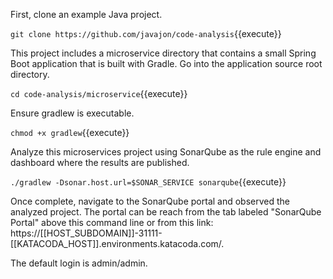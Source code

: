 First, clone an example Java project.

`git clone https://github.com/javajon/code-analysis`{{execute}}

This project includes a microservice directory that contains a small Spring Boot application that is built with Gradle. Go into the application source root directory.

`cd code-analysis/microservice`{{execute}}

Ensure gradlew is executable.

`chmod +x gradlew`{{execute}}

Analyze this microservices project using SonarQube as the rule engine and dashboard where the results are published.

`./gradlew -Dsonar.host.url=$SONAR_SERVICE sonarqube`{{execute}}

Once complete, navigate to the SonarQube portal and observed the analyzed project. The portal can be reach from the tab labeled "SonarQube Portal" above this command line or from this link: https://[[HOST_SUBDOMAIN]]-31111-[[KATACODA_HOST]].environments.katacoda.com/.

The default login is admin/admin.
